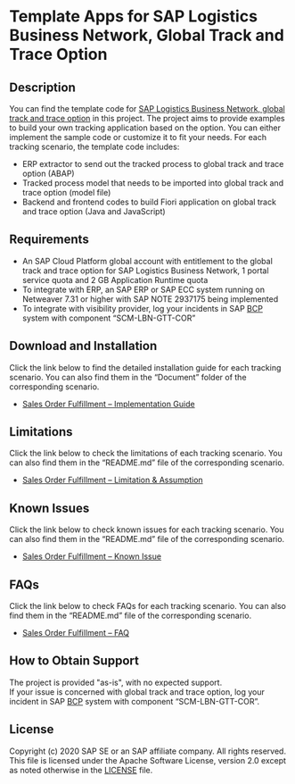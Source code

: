 # Template Apps for SAP Logistics Business Network, Global Track and Trace Option

## Description
You can find the template code for [SAP Logistics Business Network, global track and trace option]( https://help.sap.com/viewer/product/SAP_LBN_GTT_OPTION/LBN/en-US?task=discover_task) in this project. The project aims to provide examples to build your own tracking application based on the option. You can either implement the sample code or customize it to fit your needs. For each tracking scenario, the template code includes: 
* ERP extractor to send out the tracked process to global track and trace option (ABAP) 
* Tracked process model that needs to be imported into global track and trace option (model file) 
* Backend and frontend codes to build Fiori application on global track and trace option (Java and JavaScript)

## Requirements
* An SAP Cloud Platform global account with entitlement to the global track and trace option for SAP Logistics Business Network, 1 portal service quota and 2 GB Application Runtime quota
* To integrate with ERP, an SAP ERP or SAP ECC system running on Netweaver 7.31 or higher with SAP NOTE 2937175 being implemented
* To integrate with visibility provider, log your incidents in SAP [BCP]( https://support.wdf.sap.corp/) system with component “SCM-LBN-GTT-COR”

## Download and Installation
Click the link below to find the detailed installation guide for each tracking scenario. You can also find them in the “Document” folder of the corresponding scenario.
* [Sales Order Fulfillment – Implementation Guide](https://github.com/SAP-samples/logistics-business-network-gtt-samples/blob/master/lbn-gtt-sof-sample/Documents/01_Implementation%20Guide%20-%20SOF.pdf)

## Limitations
Click the link below to check the limitations of each tracking scenario. You can also find them in the “README.md” file of the corresponding scenario.
* [Sales Order Fulfillment – Limitation & Assumption](https://github.com/SAP-samples/logistics-business-network-gtt-samples/blob/master/lbn-gtt-sof-sample/README.md#limitation--assumption)

## Known Issues
Click the link below to check known issues for each tracking scenario. You can also find them in the “README.md” file of the corresponding scenario.
* [Sales Order Fulfillment – Known Issue](https://github.com/SAP-samples/logistics-business-network-gtt-samples/blob/master/lbn-gtt-sof-sample/README.md#known-issue)

## FAQs
Click the link below to check FAQs for each tracking scenario. You can also find them in the “README.md” file of the corresponding scenario.
* [Sales Order Fulfillment – FAQ](https://github.com/SAP-samples/logistics-business-network-gtt-samples/blob/master/lbn-gtt-sof-sample/README.md#faqs)

## How to Obtain Support
The project is provided "as-is", with no expected support. </br>
If your issue is concerned with global track and trace option, log your incident in SAP [BCP]( https://support.wdf.sap.corp/) system with component “SCM-LBN-GTT-COR”. 

## License
Copyright (c) 2020 SAP SE or an SAP affiliate company. All rights reserved. This file is licensed under the Apache Software License, version 2.0 except as noted otherwise in the [LICENSE](LICENSE) file.   
